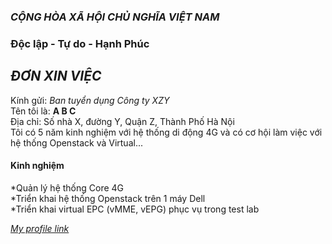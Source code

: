 ### _CỘNG HÒA XÃ HỘI CHỦ NGHĨA VIỆT NAM_  
### Độc lập - Tự do - Hạnh Phúc  

## _ĐƠN XIN VIỆC_

Kính gửi: _Ban tuyển dụng Công ty XZY_  
Tên tôi là: **A B C**  
Địa chỉ: Số nhà X, đường Y, Quận Z, Thành Phố Hà Nội  
Tôi có 5 năm kinh nghiệm với hệ thống di động 4G và có cơ hội làm việc với hệ thống Openstack và Virtual...  
#### Kinh nghiệm  
*Quản lý hệ thống Core 4G  
*Triển khai hệ thống Openstack trên 1 máy Dell  
*Triển khai virtual EPC (vMME, vEPG) phục vụ trong test lab  

[*My profile link*](https://vnexpress.net)  

